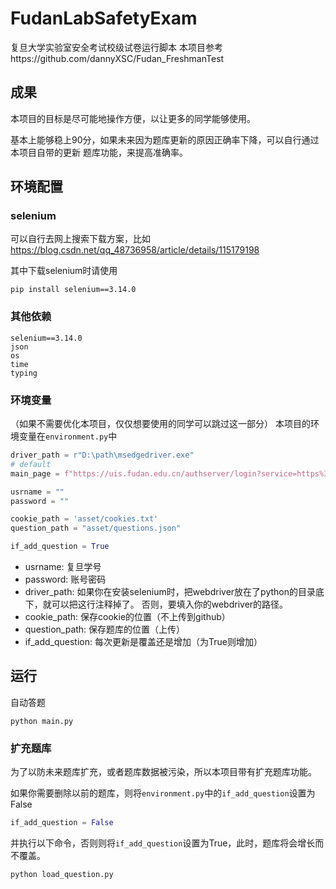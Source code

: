 # FudanLabSafetyExam
复旦大学实验室安全考试校级试卷运行脚本
本项目参考https://github.com/dannyXSC/Fudan_FreshmanTest

## 成果
本项目的目标是尽可能地操作方便，以让更多的同学能够使用。

基本上能够稳上90分，如果未来因为题库更新的原因正确率下降，可以自行通过本项目自带的更新
题库功能，来提高准确率。

## 环境配置
### selenium
可以自行去网上搜索下载方案，比如
https://blog.csdn.net/qq_48736958/article/details/115179198

其中下载selenium时请使用
```text
pip install selenium==3.14.0
```
### 其他依赖
```text
selenium==3.14.0
json
os
time
typing
```
### 环境变量
（如果不需要优化本项目，仅仅想要使用的同学可以跳过这一部分）
本项目的环境变量在`environment.py`中

```python
driver_path = r"D:\path\msedgedriver.exe"
# default
main_page = f"https://uis.fudan.edu.cn/authserver/login?service=https%3A%2F%2Ftac.fudan.edu.cn%2Foauth2%2Fauthorize.act%3Fclient_id%3De6b06fa1-edb8-40cd-adf4-5a992e4d6de0%26response_type%3Dcode%26redirect_uri%3Dhttp%3A%2F%2Flsem.fudan.edu.cn%2Ffd_aqks_new%2Findex"

usrname = ""
password = ""

cookie_path = 'asset/cookies.txt'
question_path = "asset/questions.json"

if_add_question = True

```
- usrname: 复旦学号
- password: 账号密码
- driver_path: 如果你在安装selenium时，把webdriver放在了python的目录底下，就可以把这行注释掉了。
否则，要填入你的webdriver的路径。
- cookie_path: 保存cookie的位置（不上传到github）
- question_path: 保存题库的位置（上传）
- if_add_question: 每次更新是覆盖还是增加（为True则增加）

## 运行

自动答题
```text
python main.py
```

### 扩充题库
为了以防未来题库扩充，或者题库数据被污染，所以本项目带有扩充题库功能。

如果你需要删除以前的题库，则将`environment.py`中的`if_add_question`设置为False
```python
if_add_question = False
```
并执行以下命令，否则则将`if_add_question`设置为True，此时，题库将会增长而不覆盖。
```text
python load_question.py
```

